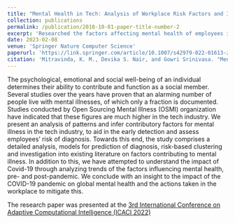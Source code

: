 ```yaml
---
title: "Mental Health in Tech: Analysis of Workplace Risk Factors and Impact of COVID-19"
collection: publications
permalink: /publication/2010-10-01-paper-title-number-2
excerpt: 'Researched the factors affecting mental health of employees in the tech industry, performed prediction and mental health risk-classification along with multi-year study on the impact of COVID-19 towards the mental health scenario in tech.'
date: 2023-02-08
venue: 'Springer Nature Computer Science'
paperurl: 'https://link.springer.com/article/10.1007/s42979-022-01613-z'
citation: 'Mitravinda, K. M., Devika S. Nair, and Gowri Srinivasa. "Mental Health in Tech: Analysis of Workplace Risk Factors and Impact of COVID-19" <i>SN computer science</i> 4.2 (2023): 197.'
---
```

The psychological, emotional and social well-being of an individual determines their ability to contribute and function as a social member. Several studies over the years have proven that an alarming number of people live with mental illnesses, of which only a fraction is documented. Studies conducted by Open Sourcing Mental Illness (OSMI) organization have indicated that these figures are much higher in the tech industry. We present an analysis of patterns and infer contributory factors for mental illness in the tech industry, to aid in the early detection and assess employees’ risk of diagnosis. Towards this end, the study comprises a detailed analysis, models for prediction of diagnosis, risk-based clustering and investigation into existing literature on factors contributing to mental illness. In addition to this, we have attempted to understand the impact of Covid-19 through analyzing trends of the factors influencing mental health, pre- and post-pandemic. We conclude with an insight to the impact of the COVID-19 pandemic on global mental health and the actions taken in the workplace to mitigate this.

The research paper was presented at the [3rd International Conference on Adaptive Computational Intelligence (ICACI 2022)](https://drive.google.com/file/d/1_dalvTIf_CmuWx0w5nX-PqTCMfvcsIFP/view?usp=sharing)
